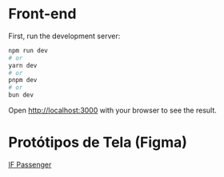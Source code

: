 # Front-end

<!-- Esse é o front-end da aplicação desenvolvido em NextJS.
## Getting Started -->

First, run the development server:

```bash
npm run dev
# or
yarn dev
# or
pnpm dev
# or
bun dev
```

Open [http://localhost:3000](http://localhost:3000) with your browser to see the result.

# Protótipos de Tela (Figma)

[IF Passenger](https://www.figma.com/file/PsC5B88qwKDBeavOLSlhez/IF-Passenger?type=design&node-id=0%3A1&mode=design&t=bcEmu3XJsQzcfR2R-1)
